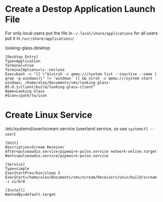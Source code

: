 # Create a Destop Application Launch File

For only local users put the file in `~/.local/share/applications` for all users put it in `/usr/share/applications/`

looking-glass.desktop
```
[Desktop Entry]
Type=Application
Terminal=true
TerminalOptions=\s--noclose
Exec=bash -c "[[ \"$(virsh -c qemu:///system list --inactive --name | grep -q windows)\" != 'windows' ]] && virsh -c qemu:///system start windows; /home/alex/Documents/vms/looking-glass-B5.0.1/client/build/looking-glass-client"
Name=Looking Glass
#Icon=/path/to/icon

```


# Create  Linux Service
/etc/systemd/user/scream.service (userland service, so use `systemctl --user`)
```
[Unit]
Description=Scream Receiver
After=pulseaudio.service/pipewire-pulse.service network-online.target
Wants=pulseaudio.service/pipewire-pulse.service

[Service]
Type=simple
ExecStartPre=/bin/sleep 3
ExecStart=/home/alex/Documents/vms/scream/Receivers/unix/build/scream -i virbr0

[Install]
WantedBy=default.target
```